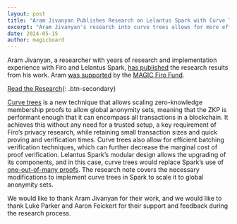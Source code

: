 ```yaml
---
layout: post
title: "Aram Jivanyan Publishes Research on Lelantus Spark with Curve Trees"
excerpt: "Aram Jivanyan's research into curve trees allows for more efficient private transactions on Firo"
date: 2024-05-15
author: magicboard
---
```


Aram Jivanyan, a researcher with years of research and implementation experience with Firo and Lelantus Spark, [has published](https://firo.org/about/research/papers/Lelantus_Sparks_with_Curve_Trees__Implementation_Notes.pdf) the research results from his work. Aram [was supported](/2023/05/24/Aram-Jivanyan-to-Research-Firo-Curves) by the [MAGIC Firo Fund](/funds/firo).

[Read the Research](https://firo.org/about/research/papers/Lelantus_Sparks_with_Curve_Trees__Implementation_Notes.pdf){: .btn-secondary}

[Curve trees](https://eprint.iacr.org/2022/756) is a new technique that allows scaling zero-knowledge membership proofs to allow global anonymity sets, meaning that the ZKP is performant enough that it can encompass all transactions in a blockchain. It achieves this without any need for a trusted setup, a key requirement of Firo’s privacy research, while retaining small transaction sizes and quick proving and verification times. Curve trees also allow for efficient batching verification techniques, which can further decrease the marginal cost of proof verification. Lelantus Spark’s modular design allows the upgrading of its components, and in this case, curve trees would replace Spark’s use of [one-out-of-many proofs](https://eprint.iacr.org/2014/764.pdf). The research note covers the necessary modifications to implement curve trees in Spark to scale it to global anonymity sets.

We would like to thank Aram Jivanyan for their work, and we would like to thank Luke Parker and Aaron Feickert for their support and feedback during the research process.
